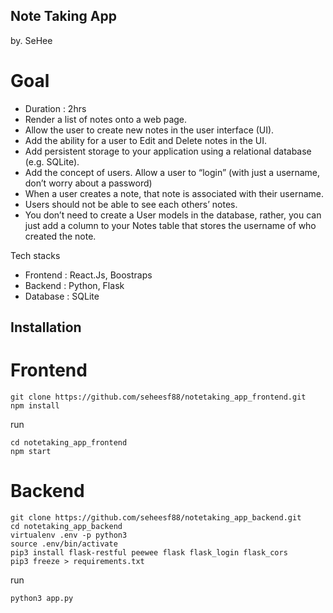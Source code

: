 ## Note Taking App
by. SeHee

# Goal
- Duration : 2hrs
- Render a list of notes onto a web page.
- Allow the user to create new notes in the user interface (UI).
- Add the ability for a user to Edit and Delete notes in the UI.
- Add persistent storage to your application using a relational database (e.g. SQLite).
- Add the concept of users. Allow a user to “login” (with just a username, don’t worry about a password)
- When a user creates a note, that note is associated with their username.
- Users should not be able to see each others’ notes.
- You don’t need to create a User models in the database, rather, you can just add a column to your Notes table that stores the username of who created the note.


Tech stacks
- Frontend : React.Js, Boostraps
- Backend : Python, Flask
- Database : SQLite

## Installation

# Frontend

```
git clone https://github.com/seheesf88/notetaking_app_frontend.git
npm install
```
run

```
cd notetaking_app_frontend
npm start
```

# Backend

```
git clone https://github.com/seheesf88/notetaking_app_backend.git
cd notetaking_app_backend
virtualenv .env -p python3
source .env/bin/activate
pip3 install flask-restful peewee flask flask_login flask_cors
pip3 freeze > requirements.txt

```

run
```
python3 app.py
```
